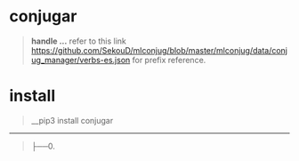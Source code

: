# conjugar
>__handle ...__
refer to this link https://github.com/SekouD/mlconjug/blob/master/mlconjug/data/conjug_manager/verbs-es.json for 
prefix reference.

# install
>__pip3 install conjugar

-----------------------------------------------------------------------
>├──0. [](conjugar/Images/.0.png)  <br>
